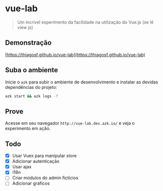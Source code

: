 # vue-lab

> Um incrível experimento da facilidade na utilização do Vue.js (se lê view js)

## Demonstração

[https://thiagosf.github.io/vue-lab](https://thiagosf.github.io/vue-lab)

## Suba o ambiente

Inicie o `azk` para subir o ambiente de desenvolvimento e instalar as devidas dependências do projeto:

``` bash
azk start && azk logs -f
```

## Prove

Acesse em seu navegador `http://vue-lab.dev.azk.io/` e veja o experimento em ação.

## Todo

- [x] Usar Vuex para manipular store
- [x] Adicionar autenticação
- [x] Usar ajax
- [x] I18n
- [ ] Criar módulos do admin fictícios
- [ ] Adicionar gráficos

